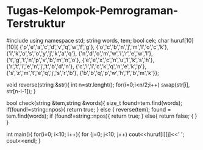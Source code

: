 # Tugas-Kelompok-Pemrograman-Terstruktur

#include <iostream>
using namespace std;
    string words, tem;
    bool cek;
    char huruf[10][10]{ {'p','e','a','c','d','v','q','w','f','g'},
		 	{'o','c','b','n','j','m','l','o','c','k'},
                        {'i','k','o','s','o','y','j','k','a','q'},
			{'n','d','o','m','w','i','r','e','w','l'},
	 	        {'t','g','t','n','p','v','b','m','n','o'},
	   		{'e','e','x','c','n','u','l','k','s','h'},
			{'r','t','i','e','n','j','t','b','d','n'},
			{'c','l','i','c','k','q','n','e','k','p'},
			{'s','z','m','t','e','q','j','s','r','b'},
			{'b','b','q','p','w','h','f','b','m','k'}};
 
 
 
 void reverse(string &str){
	int n=str.lenght();
	for(i=0;i<n/2;i++)
		swap(str[i], str[n-i-1]);
} 

bool check(string &tem,string &words){
size_t found=tem.find(words);
        if(found!=string::npos){
            return true;
        }
        else {
            reverse(tem);
            found = tem.find(words);
            if (found!=string::npos){
                return true;
            }
            else{
                return false;
	    {
        }
}
  
int main(){
	for(i=0; i<10; i++){
    		for (j=0; j<10; j++)
        	cout<<huruf[i][j]<<' ';
    		cout<<endl;
 }
